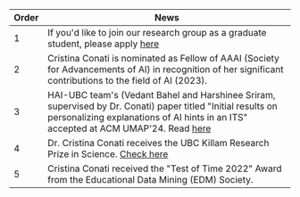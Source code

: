 | Order | News |
|----------|----------|
| 1 | If you'd like to join our research group as a graduate student, please apply <a href="https://www.cs.ubc.ca/students/grad/prospective">here</a> |
| 2 | Cristina Conati is nominated as Fellow of AAAI (Society for Advancements of AI) in recognition of her significant contributions to the field of AI (2023). |
| 3 | HAI-UBC team's (Vedant Bahel and Harshinee Sriram, supervised by Dr. Conati) paper titled "Initial results on personalizing explanations of AI hints in an ITS" accepted at ACM UMAP'24. Read <a href="https://dl.acm.org/doi/abs/10.1145/3627043.3659566">here</a>| 
| 4 | Dr. Cristina Conati receives the UBC Killam Research Prize in Science. <a href="https://www.cs.ubc.ca/news/2023/03/dr-cristina-conati-receives-ubc-killam-research-prize-science">Check here</a> |
| 5 | Cristina Conati received the "Test of Time 2022" Award from the Educational Data Mining (EDM) Society. |